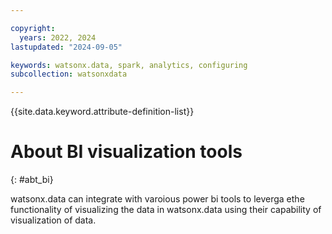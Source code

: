 ```yaml
---

copyright:
  years: 2022, 2024
lastupdated: "2024-09-05"

keywords: watsonx.data, spark, analytics, configuring
subcollection: watsonxdata

---
```


{{site.data.keyword.attribute-definition-list}}

# About BI visualization tools
{: #abt_bi}


watsonx.data can integrate with varoious power bi tools to leverga ethe functionality of visualizing the data in watsonx.data using their capability of visualization of data.
